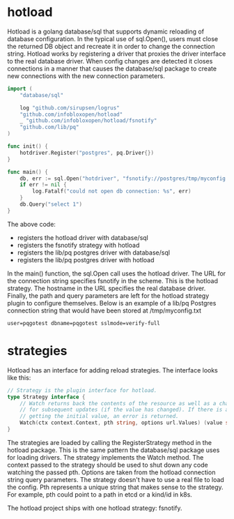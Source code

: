 # hotload
Hotload is a golang database/sql that supports dynamic reloading
of database configuration. In the typical use of sql.Open(), users must
close the returned DB object and recreate it in order to change the
connection string. Hotload works by registering a driver that proxies
the driver interface to the real database driver. When config changes
are detected it closes connections in a manner that causes the database/sql
package to create new connections with the new connection parameters.

```go
import (
    "database/sql"

    log "github.com/sirupsen/logrus"
    "github.com/infobloxopen/hotload"
    _ "github.com/infobloxopen/hotload/fsnotify"
    "github.com/lib/pq"
)

func init() {
    hotdriver.Register("postgres", pq.Driver{})
}

func main() {
    db, err := sql.Open("hotdriver", "fsnotify://postgres/tmp/myconfig.txt")
    if err != nil {
        log.Fatalf("could not open db connection: %s", err)
    }
    db.Query("select 1")
}
```
The above code:
* registers the hotload driver with database/sql
* registers the fsnotify strategy with hotload
* registers the lib/pq postgres driver with database/sql
* registers the lib/pq postgres driver with hotload

In the main() function, the sql.Open call uses the hotload driver. The URL for the
connection string specifies fsnotify in the scheme. This is the hotload strategy. The
hostname in the URL specifies the real database driver. Finally, the path and query parameters
are left for the hotload strategy plugin to configure themselves. Below is an example
of a lib/pq Postgres connection string that would have been stored at /tmp/myconfig.txt
```
user=pqgotest dbname=pqgotest sslmode=verify-full
```

# strategies

Hotload has an interface for adding reload strategies. The interface looks like this:
```go
// Strategy is the plugin interface for hotload.
type Strategy interface {
	// Watch returns back the contents of the resource as well as a channel
	// for subsequent updates (if the value has changed). If there is an error
	// getting the initial value, an error is returned.
	Watch(ctx context.Context, pth string, options url.Values) (value string, values <-chan string, err error)
}
```

The strategies are loaded by calling the RegisterStrategy method in the hotload package.
This is the same pattern the database/sql package uses for loading drivers. The strategy
implements the Watch method. The context passed to the strategy should be used to shut
down any code watching the passed pth. Options are taken from the hotload connection
string query parameters. The strategy doesn't have to use a real file to load the config.
Pth represents a unique string that makes sense to the strategy. For example, pth could
point to a path in etcd or a kind/id in k8s.

The hotload project ships with one hotload strategy: fsnotify.
